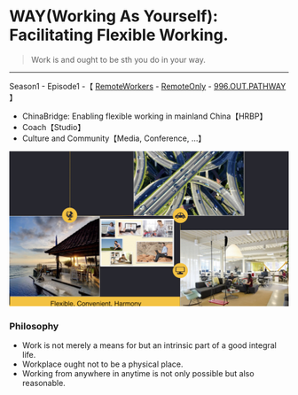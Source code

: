 # WAY(Working As Yourself): Facilitating Flexible Working.

> Work is and ought to be sth you do in your way.

---
Season1 - Episode1 -【 [RemoteWorkers](https://github.com/search?o=desc&q=remote+job&s=stars&type=Repositories) - [RemoteOnly](https://www.remoteonly.org/) - [996.OUT.PATHWAY](https://github.com/Edening/996.OUT.Pathways) 】
* ChinaBridge: Enabling flexible working in mainland China【HRBP】
* Coach【Studio】
* Culture and Community【Media, Conference, …】

![Vision](6628D401-57A0-4762-B98D-89E9098A73E3.jpeg)

### Philosophy

* Work is not merely a means for but an intrinsic part of a good integral life.
* Workplace ought not to be a physical place.
* Working from anywhere in anytime is not only possible but also reasonable.
